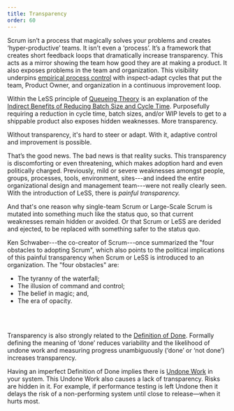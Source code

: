 ```yaml
---
title: Transparency
order: 60
---
```


Scrum isn’t a process that magically solves your problems and creates ‘hyper-productive’ teams. It isn’t even a ‘process’. It’s a framework that creates short feedback loops that dramatically increase transparency. This acts as a mirror showing the team how good they are at making a product. It also exposes problems in the team and organization. This visibility underpins [empirical process control](./empirical-process-control.html) with inspect-adapt cycles that put the team, Product Owner, and organization in a continuous improvement loop.

Within the LeSS principle of [Queueing Theory](./queueing_theory.html) is an explanation of the [Indirect Benefits of Reducing Batch Size and Cycle Time](./queueing_theory.html#IndirectBenefitsofReducingBatchSizeandCycleTime). Purposefully requiring a reduction in cycle time, batch sizes, and/or WIP levels to get to a shippable product also exposes hidden weaknesses. More transparency.

Without transparency, it's hard to steer or adapt. With it, adaptive control and improvement is possible.

That’s the good news. The bad news is that reality sucks. This transparency is discomforting or even threatening, which makes adoption hard and even politically charged. Previously, mild or severe weaknesses amongst people, groups, processes, tools, environment, sites---and indeed the entire organizational design and management team---were not really clearly seen. With the introduction of LeSS, there is *painful transparency.*

And that's one reason why single-team Scrum or Large-Scale Scrum is mutated into something much like the status quo, so that current weaknesses remain hidden or avoided. Or that Scrum or LeSS are derided and ejected, to be replaced with something safer to the status quo. 

Ken Schwaber---the co-creator of Scrum---once summarized the "four obstacles to adopting Scrum", which also points to the political implications of this painful transparency when Scrum or LeSS is introduced to an organization. The "four obstacles" are:

* The tyranny of the waterfall;
* The illusion of command and control; 
* The belief in magic; and,
* The era of opacity.
<br>
<br>

Transparency is also strongly related to the [Definition of Done](../framework/definition-of-done.html). Formally defining the meaning of ‘done’ reduces variability and the likelihood of undone work and measuring progress unambiguously (‘done’ or ‘not done’) increases transparency.

Having an imperfect Definition of Done implies there is [Undone Work](../framework/definition-of-done.html) in your system. This Undone Work also causes a lack of transparency. Risks are hidden in it. For example, if performance testing is left Undone then it delays the risk of a non-performing system until close to release—when it hurts most.







